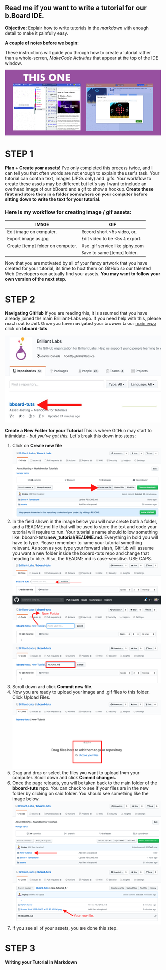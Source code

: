 ## Read me if you want to write a tutorial for our b.Board IDE. 
**Objective:** Explain how to write tutorials in the *markdown* with enough detail to make it painfully easy. 

**A couple of notes before we begin:** 

These instructions will guide you through how to create a tutorial rather than a whole-screen, *MakeCode Activities* that appear at the top of the IDE window. 

![enter image description here](https://github.com/Brilliant-Labs/bboard-tutorials-v3/blob/master/assets/difference_tutorials.jpg?raw=true)

# STEP 1
**Plan + Create your assets!** I've only completed this process twice, and I can tell you that often words are not enough to explain the user's task. Your tutorial can contain text, images (JPGs only) and .gifs. Your workflow to create these assets may be different but let's say I want to include an overhead image of our bBoard and a gif to show a hookup. **Create these first and store them in a folder somewhere on your computer before sitting down to write the text for your tutorial**.

### Here is my workflow for creating image / gif assets: 
|  IMAGE  |  GIF  |
|--|--|
|Edit image on computer.  |Record short <5s video, or, |
|Export image as .jpg  |Edit video to be <5s & export.|
|Create [temp] folder on computer. |Use .gif service like giphy.com|
||Save to same [temp] folder.

Now that you are motivated by all of your fancy artwork that you have created for your tutorial, its time to host them on GitHub so our talented Web Developers can actually find your assets. **You may want to follow your own version of the next step.**

# STEP 2
**Navigating GitHub** If you are reading this, it is assumed that you have already joined the main Brilliant-Labs repo. If you need help with this, please reach out to Jeff. Once you have navigated your browser to our [main repo](https://github.com/Brilliant-Labs) click on **bboard-tuts**.

![enter image description here](https://github.com/Brilliant-Labs/bboard-tutorials-v3/blob/master/assets/repo_tutorial.jpg?raw=)

**Create a New Folder for your Tutorial** This is where GitHub may start to intimidate - *but you've got this.* Let's break this down into steps: 

 1. Click on **Create new file**![enter image description here](https://github.com/Brilliant-Labs/bboard-tutorials-v3/blob/master/assets/Screen%20Shot%202019-09-17%20at%2012.30.58%20PM.png?raw=)
 2. In the field shown in the image below you will now create both a folder, and a README.md file that will be used to store the text and code your tutorial will require to run. Your tutorial's name should follow something like: bboard-tuts/**new_tutorial/README.md**. Everything in bold you will have to type. Please remember to name your tutorial something relevant. As soon as you type your forward slash, GitHub will assume you want a new folder inside the bboard-tuts repo and change that heading to blue. Also, the README.md is case-sensitive. USE CAPS. ![enter image description here](https://github.com/Brilliant-Labs/bboard-tutorials-v3/blob/master/assets/Screen%20Shot%202019-09-17%20at%2012.31.34%20PM.png?raw=)![enter image description here](https://github.com/Brilliant-Labs/bboard-tutorials-v3/blob/master/assets/Screen%20Shot%202019-09-17%20at%2012.31.58%20PM.png?raw=)![enter image description here](https://github.com/Brilliant-Labs/bboard-tutorials-v3/blob/master/assets/Screen%20Shot%202019-09-17%20at%2012.32.10%20PM.png?raw=)
 3. Scroll down and click **Commit new file**. 
 4. Now you are ready to upload your image and .gif files to this folder. Click Upload Files. ![enter image description here](https://github.com/Brilliant-Labs/bboard-tutorials-v3/blob/master/assets/Screen%20Shot%202019-09-17%20at%2012.33.09%20PM.png?raw=)
 5. Drag and drop or select the files you want to upload from your computer. Scroll down and click **Commit changes.** 
 6. Once the page reloads, you will be taken back to the main folder of the **bboard-tuts** repo. You can check to see if your files are in the new folder by clicking on said folder. You should see something like the image below. ![enter image description here](https://github.com/Brilliant-Labs/bboard-tutorials-v3/blob/master/assets/Screen%20Shot%202019-09-17%20at%2012.34.02%20PM.png?raw=)![enter image description here](https://github.com/Brilliant-Labs/bboard-tutorials-v3/blob/master/assets/Screen%20Shot%202019-09-17%20at%2012.48.57%20PM.png?raw=)
 7. If you see all of your assets, you are done this step. 

# STEP 3
**Writing your Tutorial in Markdown** 





  
